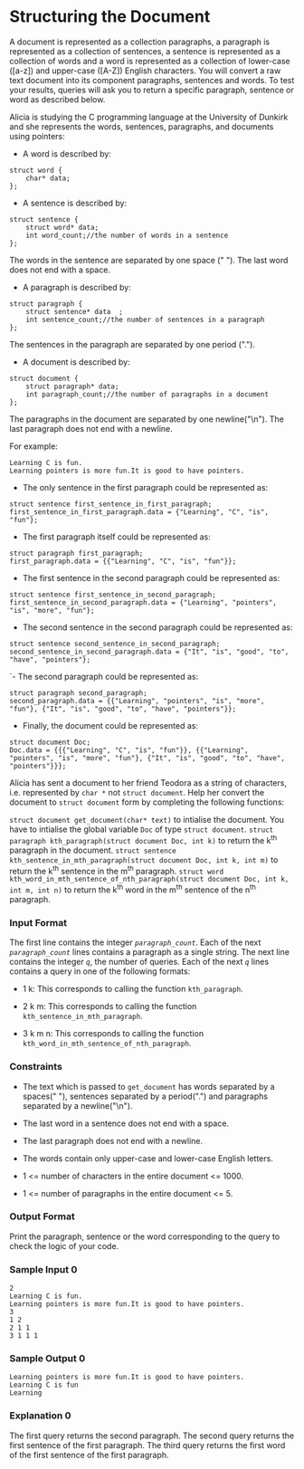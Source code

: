 # Structuring the Document

A document is represented as a collection paragraphs, a paragraph is represented as a collection of sentences, a sentence is represented as a collection of words and a word is represented as a collection of lower-case ([a-z]) and upper-case ([A-Z]) English characters. You will convert a raw text document into its component paragraphs, sentences and words. To test your results, queries will ask you to return a specific paragraph, sentence or word as described below.

Alicia is studying the C programming language at the University of Dunkirk and she represents the words, sentences, paragraphs, and documents using pointers:

- A word is described by:
````
struct word {
    char* data;
};
````
- A sentence is described by:
````
struct sentence {
    struct word* data;
    int word_count;//the number of words in a sentence
};
````
The words in the sentence are separated by one space (" "). The last word does not end with a space.

- A paragraph is described by:
````
struct paragraph {
    struct sentence* data  ;
    int sentence_count;//the number of sentences in a paragraph
};
````
The sentences in the paragraph are separated by one period (".").

- A document is described by:
````
struct document {
    struct paragraph* data;
    int paragraph_count;//the number of paragraphs in a document
};
````
The paragraphs in the document are separated by one newline("\n"). The last paragraph does not end with a newline.

For example:
````
Learning C is fun.
Learning pointers is more fun.It is good to have pointers.
````
- The only sentence in the first paragraph could be represented as:
````
struct sentence first_sentence_in_first_paragraph;
first_sentence_in_first_paragraph.data = {"Learning", "C", "is", "fun"};
````
- The first paragraph itself could be represented as:
````
struct paragraph first_paragraph;
first_paragraph.data = {{"Learning", "C", "is", "fun"}};
````
- The first sentence in the second paragraph could be represented as:
````
struct sentence first_sentence_in_second_paragraph;
first_sentence_in_second_paragraph.data = {"Learning", "pointers", "is", "more", "fun"};
````
- The second sentence in the second paragraph could be represented as:
````
struct sentence second_sentence_in_second_paragraph;
second_sentence_in_second_paragraph.data = {"It", "is", "good", "to", "have", "pointers"};
````
`- The second paragraph could be represented as:
````
struct paragraph second_paragraph;
second_paragraph.data = {{"Learning", "pointers", "is", "more", "fun"}, {"It", "is", "good", "to", "have", "pointers"}};
````
- Finally, the document could be represented as:
````
struct document Doc;
Doc.data = {{{"Learning", "C", "is", "fun"}}, {{"Learning", "pointers", "is", "more", "fun"}, {"It", "is", "good", "to", "have", "pointers"}}};
````
Alicia has sent a document to her friend Teodora as a string of characters, i.e. represented by `char *` not `struct document`. Help her convert the document to `struct document` form by completing the following functions:

`struct document get_document(char* text)` to intialise the document. You have to intialise the global variable `Doc` of type `struct document`.
`struct paragraph kth_paragraph(struct document Doc, int k)` to return the k<sup>th</sup> paragraph in the document.
`struct sentence kth_sentence_in_mth_paragraph(struct document Doc, int k, int m)` to return the k<sup>th</sup> sentence in the m<sup>th</sup> paragraph.
`struct word kth_word_in_mth_sentence_of_nth_paragraph(struct document Doc, int k, int m, int n)` to return the k<sup>th</sup> word in the m<sup>th</sup> sentence of the n<sup>th</sup> paragraph.

### Input Format

The first line contains the integer _`paragraph_count`_.
Each of the next _`paragraph_count`_ lines contains a paragraph as a single string.
The next line contains the integer _`q`_, the number of queries.
Each of the next _`q`_ lines contains a query in one of the following formats:

- 1 k: This corresponds to calling the function `kth_paragraph`.

- 2 k m: This corresponds to calling the function `kth_sentence_in_mth_paragraph`.

- 3 k m n: This corresponds to calling the function `kth_word_in_mth_sentence_of_nth_paragraph`.

### Constraints

- The text which is passed to `get_document` has words separated by a spaces(" "), sentences separated by a period(".") and paragraphs separated by a newline("\n").

- The last word in a sentence does not end with a space.

- The last paragraph does not end with a newline.

- The words contain only upper-case and lower-case English letters.

- 1 <= number of characters in the entire document <= 1000.

- 1 <= number of paragraphs in the entire document <= 5.

### Output Format

Print the paragraph, sentence or the word corresponding to the query to check the logic of your code.

### Sample Input 0
````
2
Learning C is fun.
Learning pointers is more fun.It is good to have pointers.
3
1 2
2 1 1
3 1 1 1
````
### Sample Output 0
````
Learning pointers is more fun.It is good to have pointers.
Learning C is fun
Learning
````
### Explanation 0

The first query returns the second paragraph.
The second query returns the first sentence of the first paragraph.
The third query returns the first word of the first sentence of the first paragraph.